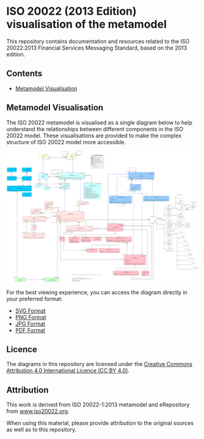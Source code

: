 # ISO 20022 (2013 Edition) visualisation of the metamodel

This repository contains documentation and resources related to the ISO 20022:2013 Financial Services Messaging Standard, based on the 2013 edition.

## Contents

- [Metamodel Visualisation](docs/metamodel/metamodel.md)

## Metamodel Visualisation

The ISO 20022 metamodel is visualised as a single diagram below to help understand the relationships between different components in the ISO 20022 model. These visualisations are provided to make the complex structure of ISO 20022 model more accessible.

![ISO 20022 Metamodel](./docs/metamodel/images/ISO20022_2013-metamodel-visualisation.svg)

For the best viewing experience, you can access the diagram directly in your preferred format:
- [SVG Format](./docs/metamodel/images/ISO20022_2013-metamodel-visualisation.svg)
- [PNG Format](./docs/metamodel/images/ISO20022_2013-metamodel-visualisation.png)
- [JPG Format](./docs/metamodel/images/ISO20022_2013-metamodel-visualisation.jpg)
- [PDF Format](./docs/metamodel/images/ISO20022_2013-metamodel-visualisation.pdf)

## Licence

The diagrams in this repository are licensed under the [Creative Commons Attribution 4.0 International Licence (CC BY 4.0)](https://creativecommons.org/licenses/by/4.0/).

## Attribution

This work is derived from ISO 20022-1:2013 metamodel and eRepository from www.iso20022.org.

When using this material, please provide attribution to the original sources as well as to this repository.
